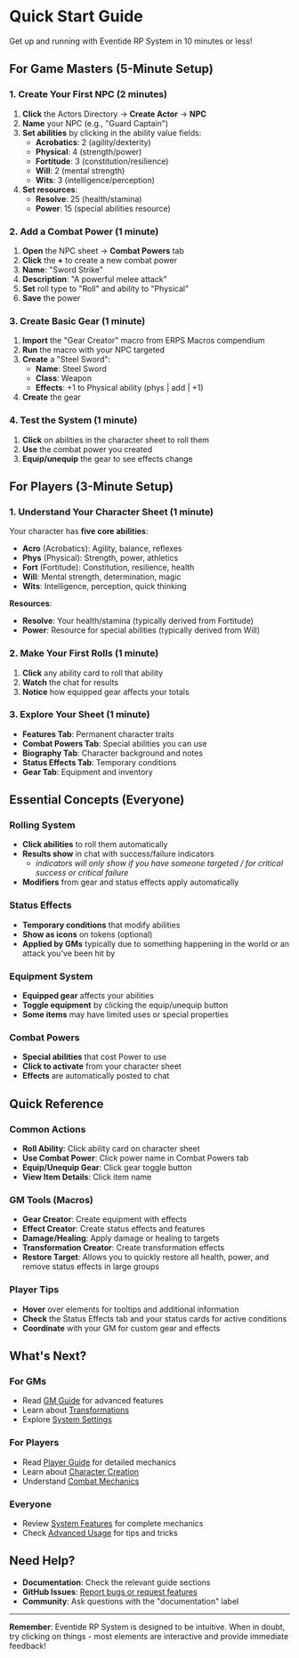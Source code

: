# Quick Start Guide

Get up and running with Eventide RP System in 10 minutes or less!

## For Game Masters (5-Minute Setup)

### 1. Create Your First NPC (2 minutes)

1. **Click** the Actors Directory → **Create Actor** → **NPC**
2. **Name** your NPC (e.g., "Guard Captain")
3. **Set abilities** by clicking in the ability value fields:
   - **Acrobatics**: 2 (agility/dexterity)
   - **Physical**: 4 (strength/power)
   - **Fortitude**: 3 (constitution/resilience)
   - **Will**: 2 (mental strength)
   - **Wits**: 3 (intelligence/perception)
4. **Set resources**:
   - **Resolve**: 25 (health/stamina)
   - **Power**: 15 (special abilities resource)

### 2. Add a Combat Power (1 minute)

1. **Open** the NPC sheet → **Combat Powers** tab
2. **Click** the **+** to create a new combat power
3. **Name**: "Sword Strike"
4. **Description**: "A powerful melee attack"
5. **Set** roll type to "Roll" and ability to "Physical"
6. **Save** the power

### 3. Create Basic Gear (1 minute)

1. **Import** the "Gear Creator" macro from ERPS Macros compendium
2. **Run** the macro with your NPC targeted
3. **Create** a "Steel Sword":
   - **Name**: Steel Sword
   - **Class**: Weapon
   - **Effects**: +1 to Physical ability (phys | add | +1)
4. **Create** the gear

### 4. Test the System (1 minute)

1. **Click** on abilities in the character sheet to roll them
2. **Use** the combat power you created
3. **Equip/unequip** the gear to see effects change

## For Players (3-Minute Setup)

### 1. Understand Your Character Sheet (1 minute)

Your character has **five core abilities**:

- **Acro** (Acrobatics): Agility, balance, reflexes
- **Phys** (Physical): Strength, power, athletics
- **Fort** (Fortitude): Constitution, resilience, health
- **Will**: Mental strength, determination, magic
- **Wits**: Intelligence, perception, quick thinking

**Resources**:

- **Resolve**: Your health/stamina (typically derived from Fortitude)
- **Power**: Resource for special abilities (typically derived from Will)

### 2. Make Your First Rolls (1 minute)

1. **Click** any ability card to roll that ability
2. **Watch** the chat for results
3. **Notice** how equipped gear affects your totals

### 3. Explore Your Sheet (1 minute)

- **Features Tab**: Permanent character traits
- **Combat Powers Tab**: Special abilities you can use
- **Biography Tab**: Character background and notes
- **Status Effects Tab**: Temporary conditions
- **Gear Tab**: Equipment and inventory

## Essential Concepts (Everyone)

### Rolling System

- **Click abilities** to roll them automatically
- **Results show** in chat with success/failure indicators
  - _indicators will only show if you have someone targeted / for critical success or critical failure_
- **Modifiers** from gear and status effects apply automatically

### Status Effects

- **Temporary conditions** that modify abilities
- **Show as icons** on tokens (optional)
- **Applied by GMs** typically due to something happening in the world or an attack you've been hit by

### Equipment System

- **Equipped gear** affects your abilities
- **Toggle equipment** by clicking the equip/unequip button
- **Some items** may have limited uses or special properties

### Combat Powers

- **Special abilities** that cost Power to use
- **Click to activate** from your character sheet
- **Effects** are automatically posted to chat

## Quick Reference

### Common Actions

- **Roll Ability**: Click ability card on character sheet
- **Use Combat Power**: Click power name in Combat Powers tab
- **Equip/Unequip Gear**: Click gear toggle button
- **View Item Details**: Click item name

### GM Tools (Macros)

- **Gear Creator**: Create equipment with effects
- **Effect Creator**: Create status effects and features
- **Damage/Healing**: Apply damage or healing to targets
- **Transformation Creator**: Create transformation effects
- **Restore Target**: Allows you to quickly restore all health, power, and remove status effects in large groups

### Player Tips

- **Hover** over elements for tooltips and additional information
- **Check** the Status Effects tab and your status cards for active conditions
- **Coordinate** with your GM for custom gear and effects

## What's Next?

### For GMs

- Read [GM Guide](../for-gms/README.md) for advanced features
- Learn about [Transformations](../for-gms/transformations.md)
- Explore [System Settings](../system-features/settings.md)

### For Players

- Read [Player Guide](../for-players/README.md) for detailed mechanics
- Learn about [Character Creation](../for-players/character-creation.md)
- Understand [Combat Mechanics](../system-features/combat.md)

### Everyone

- Review [System Features](../system-features/README.md) for complete mechanics
- Check [Advanced Usage](../advanced-usage/README.md) for tips and tricks

## Need Help?

- **Documentation**: Check the relevant guide sections
- **GitHub Issues**: [Report bugs or request features](https://github.com/EventideMiles/eventide-rp-system/issues)
- **Community**: Ask questions with the "documentation" label

---

**Remember**: Eventide RP System is designed to be intuitive. When in doubt, try clicking on things - most elements are interactive and provide immediate feedback!
